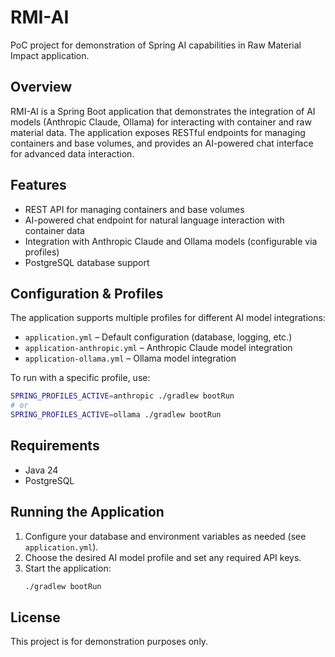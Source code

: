 # RMI-AI

PoC project for demonstration of Spring AI capabilities in Raw Material Impact application.

## Overview

RMI-AI is a Spring Boot application that demonstrates the integration of AI models (Anthropic Claude, Ollama) for interacting with container and raw material data. The application exposes RESTful endpoints for managing containers and base volumes, and provides an AI-powered chat interface for advanced data interaction.

## Features
- REST API for managing containers and base volumes
- AI-powered chat endpoint for natural language interaction with container data
- Integration with Anthropic Claude and Ollama models (configurable via profiles)
- PostgreSQL database support

## Configuration & Profiles
The application supports multiple profiles for different AI model integrations:
- `application.yml` – Default configuration (database, logging, etc.)
- `application-anthropic.yml` – Anthropic Claude model integration
- `application-ollama.yml` – Ollama model integration

To run with a specific profile, use:

```sh
SPRING_PROFILES_ACTIVE=anthropic ./gradlew bootRun
# or
SPRING_PROFILES_ACTIVE=ollama ./gradlew bootRun
```

## Requirements
- Java 24
- PostgreSQL

## Running the Application

1. Configure your database and environment variables as needed (see `application.yml`).
2. Choose the desired AI model profile and set any required API keys.
3. Start the application:
   ```sh
   ./gradlew bootRun
   ```
   
## License
This project is for demonstration purposes only.

